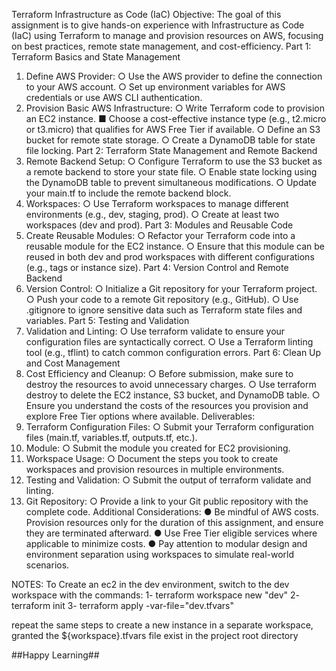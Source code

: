 Terraform Infrastructure as Code (IaC)
Objective:
The goal of this assignment is to give hands-on experience with Infrastructure as Code (IaC)
using Terraform to manage and provision resources on AWS, focusing on best practices, remote
state management, and cost-efficiency.
Part 1: Terraform Basics and State Management
1. Define AWS Provider:
○ Use the AWS provider to define the connection to your AWS account.
○ Set up environment variables for AWS credentials or use AWS CLI
authentication.
2. Provision Basic AWS Infrastructure:
○ Write Terraform code to provision an EC2 instance.
■ Choose a cost-effective instance type (e.g., t2.micro or t3.micro)
that qualifies for AWS Free Tier if available.
○ Define an S3 bucket for remote state storage.
○ Create a DynamoDB table for state file locking.
Part 2: Terraform State Management and Remote Backend
5. Remote Backend Setup:
○ Configure Terraform to use the S3 bucket as a remote backend to store your
state file.
○ Enable state locking using the DynamoDB table to prevent simultaneous
modifications.
○ Update your main.tf to include the remote backend block.
6. Workspaces:
○ Use Terraform workspaces to manage different environments (e.g., dev, staging,
prod).
○ Create at least two workspaces (dev and prod).
Part 3: Modules and Reusable Code
7. Create Reusable Modules:
○ Refactor your Terraform code into a reusable module for the EC2 instance.
○ Ensure that this module can be reused in both dev and prod workspaces with
different configurations (e.g., tags or instance size).
Part 4: Version Control and Remote Backend
8. Version Control:
○ Initialize a Git repository for your Terraform project.
○ Push your code to a remote Git repository (e.g., GitHub).
○ Use .gitignore to ignore sensitive data such as Terraform state files and
variables.
Part 5: Testing and Validation
9. Validation and Linting:
○ Use terraform validate to ensure your configuration files are syntactically
correct.
○ Use a Terraform linting tool (e.g., tflint) to catch common configuration errors.
Part 6: Clean Up and Cost Management
10. Cost Efficiency and Cleanup:
○ Before submission, make sure to destroy the resources to avoid unnecessary
charges.
○ Use terraform destroy to delete the EC2 instance, S3 bucket, and
DynamoDB table.
○ Ensure you understand the costs of the resources you provision and explore
Free Tier options where available.
Deliverables:
1. Terraform Configuration Files:
○ Submit your Terraform configuration files (main.tf, variables.tf,
outputs.tf, etc.).
2. Module:
○ Submit the module you created for EC2 provisioning.
3. Workspace Usage:
○ Document the steps you took to create workspaces and provision resources in
multiple environments.
4. Testing and Validation:
○ Submit the output of terraform validate and linting.
5. Git Repository:
○ Provide a link to your Git public repository with the complete code.
Additional Considerations:
● Be mindful of AWS costs. Provision resources only for the duration of this assignment,
and ensure they are terminated afterward.
● Use Free Tier eligible services where applicable to minimize costs.
● Pay attention to modular design and environment separation using workspaces to
simulate real-world scenarios.

NOTES:
To Create an ec2 in the dev environment, switch to the dev workspace with the commands: 
1- terraform workspace new "dev"
2- terraform init
3- terraform apply -var-file="dev.tfvars"

repeat the same steps to create a new instance in a separate workspace, granted the ${workspace}.tfvars file exist in the project root directory

##Happy Learning##
